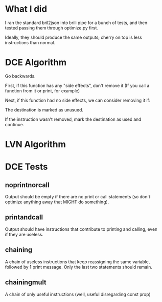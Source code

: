 # What I did

I ran the standard bril2json into brili pipe for a bunch of tests, and then tested passing them through optimize.py first. 

Ideally, they should produce the same outputs; cherry on top is less instructions than normal.

# DCE Algorithm

Go backwards. 

First, if this function has any "side effects", don't remove it (If you call a function from it or print, for example)

Next, if this function had no side effects, we can consider removing it if:

The destination is marked as unusued.

If the instruction wasn't removed, mark the destination as used and continue.



# LVN Algorithm




# DCE Tests

## noprintnorcall

Output should be empty if there are no print or call statements (so don't optimize anything away that MIGHT do something).

## printandcall

Output should have instructions that contribute to printing and calling, even if they are useless.

## chaining

A chain of useless instructions that keep reassigning the same variable, followed by 1 print message. Only the last two statements should remain.

## chainingmult

A chain of only useful instructions (well, useful disregarding const prop)

